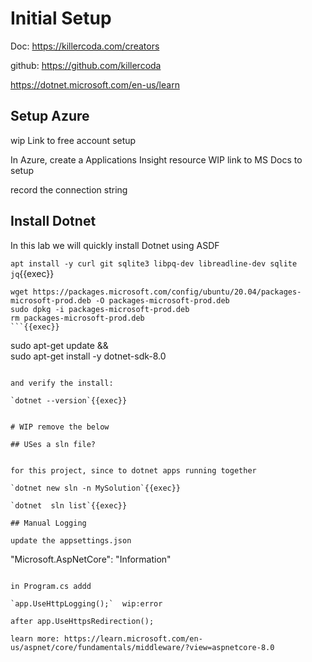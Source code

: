 
# Initial Setup

Doc: https://killercoda.com/creators

github: https://github.com/killercoda

https://dotnet.microsoft.com/en-us/learn


## Setup Azure

wip Link to free account setup

In Azure, create a Applications Insight resource  WIP link to MS Docs to setup

record the connection string


## Install Dotnet

In this lab we will quickly install Dotnet using ASDF





`apt install -y curl git sqlite3 libpq-dev libreadline-dev sqlite jq`{{exec}}


```
wget https://packages.microsoft.com/config/ubuntu/20.04/packages-microsoft-prod.deb -O packages-microsoft-prod.deb
sudo dpkg -i packages-microsoft-prod.deb
rm packages-microsoft-prod.deb
```{{exec}}

```
sudo apt-get update && \
  sudo apt-get install -y dotnet-sdk-8.0
```{{exec}}

and verify the install:

`dotnet --version`{{exec}}


# WIP remove the below

## USes a sln file?


for this project, since to dotnet apps running together

`dotnet new sln -n MySolution`{{exec}}

`dotnet  sln list`{{exec}}

## Manual Logging

update the appsettings.json

```
"Microsoft.AspNetCore": "Information"


```

in Program.cs addd

`app.UseHttpLogging();`  wip:error

after app.UseHttpsRedirection();

learn more: https://learn.microsoft.com/en-us/aspnet/core/fundamentals/middleware/?view=aspnetcore-8.0
